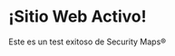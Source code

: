<!DOCTYPE html>
<html>
<head>
  <meta charset="UTF-8">
  <title>Security Maps</title>
</head>
<body>
  <h1>¡Sitio Web Activo!</h1>
  <p>Este es un test exitoso de Security Maps®</p>
</body>
</html>